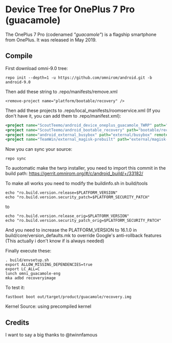 # Device Tree for OnePlus 7 Pro (guacamole)

The OnePlus 7 Pro (codenamed _"guacamole"_) is a flagship smartphone from OnePlus.
It was released in May 2019.




## Compile

First download omni-9.0 tree:

```
repo init --depth=1 -u https://github.com/omnirom/android.git -b android-9.0
```
Then add these string to .repo/manifests/remove.xml

```
<remove-project name="platform/bootable/recovery" />
```

Then add these projects to .repo/local_manifests/roomservice.xml (If you don't have it, you can add them to .repo/manifest.xml): 

```xml
<project name="ScoutTeemo/android_device_oneplus_guacamole_TWRP" path="device/oneplus/guacamole" remote="github" revision="android-9.0" />
<project name="ScoutTeemo/android_bootable_recovery" path="bootable/recovery" remote="github" revision="android-9.0" />
<project name="android_external_busybox" path="external/busybox" remote="TeamWin" revision="android-9.0" />
<project name="TeamWin/external_magisk-prebuilt" path="external/magisk-prebuilt" remote="github"  revision="master" />
```

Now you can sync your source:

```
repo sync
```

To auotomatic make the twrp installer, you need to import this commit in the build path: https://gerrit.omnirom.org/#/c/android_build/+/33182/


To make all works you need to modify the buildinfo.sh in build/tools
```
echo "ro.build.version.release=$PLATFORM_VERSION"
echo "ro.build.version.security_patch=$PLATFORM_SECURITY_PATCH"
```

to
```
echo "ro.build.version.release_orig=$PLATFORM_VERSION"
echo "ro.build.version.security_patch_orig=$PLATFORM_SECURITY_PATCH"
```

And you need to increase the PLATFORM_VERSION to 16.1.0 in build/core/version_defaults.mk to override Google's anti-rollback features (This actually i don't know if is always needed)

Finally execute these:

```
. build/envsetup.sh
export ALLOW_MISSING_DEPENDENCIES=true
export LC_ALL=C
lunch omni_guacamole-eng 
mka adbd recoveryimage 
```

To test it:

```
fastboot boot out/target/product/guacamole/recovery.img
```

Kernel Source: using precompiled kernel
## Credits
I want to say a big thanks to @twinnfamous
